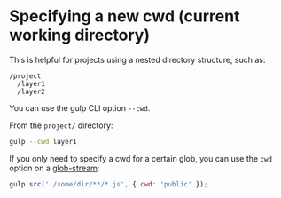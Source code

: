 # Specifying a new cwd (current working directory)

This is helpful for projects using a nested directory structure, such as:

```
/project
  /layer1
  /layer2
```

You can use the gulp CLI option `--cwd`.

From the `project/` directory:

```sh
gulp --cwd layer1
```

If you only need to specify a cwd for a certain glob, you can use the `cwd` option on a [glob-stream](https://github.com/gulpjs/glob-stream):

```js
gulp.src('./some/dir/**/*.js', { cwd: 'public' });
```
